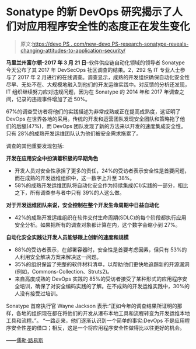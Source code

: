 # Sonatype 的新 DevOps 研究揭示了人们对应用程序安全性的态度正在发生变化

> 原文:[https://devo PS . com/new-devo PS-research-sonatype-reveals-changing-attitudes-to-application-security/](https://devops.com/new-devops-research-sonatype-reveals-changing-attitudes-toward-application-security/)

**马里兰州富尔顿–2017 年 3 月 21 日**–软件供应链自动化领域的领导者 Sonatype 今天公布了其 2017 年 DevSecOps 社区调查的结果。2，292 名 IT 专业人士参与了 2017 年 2 月进行的在线调查。调查显示，成熟的开发组织确保自动化安全性尽早、无处不在、大规模地融入到他们的开发运维实践中。对反馈的分析还发现，IT 组织继续努力应对违规问题，因为在 Sonatype 的 2014 年和 2017 年调查之间，记录的违规事件增加了近 50%。

67%的调查受访者将他们的实践描述为非常成熟或正在提高成熟度，这证明了 DevOps 在世界各地的采用。传统的开发和运营团队发现安全团队和策略拖了他们的后腿(47%)，而 DevOps 团队发现了新的方法来以开发的速度集成安全性。只有 28%的成熟开发运维团队认为他们被安全需求拖累了。

调查的其他重要发现包括:

**开发在应用安全中扮演着积极的早期角色**

*   开发人员对安全性承担了更多的责任，24%的受访者表示安全性是首要问题，而在成熟的开发运维组织中，这一数字上升至 38%。
*   58%的成熟开发运维团队将自动化安全作为持续集成(CI)实践的一部分，相比之下，所有调查参与者中只有 39%的人这么做。

**对于开发运维团队来说，安全控制在整个开发生命周期中日益自动化**

*   42%的成熟开发运维组织在软件交付生命周期(SDLC)的每个阶段都执行应用安全分析。如果把所有的调查对象都计算在内，这个数字会缩小到 27%。

**自动化安全实践让开发人员能够跟上创新的速度和规模**

*   88%的受访者表示，在部署容器时，安全性是首要考虑因素，但只有 53%的人利用安全解决方案来解决这一问题。
*   35%的组织保留了完整的软件材料清单，以帮助他们更快地追踪新的开源漏洞(例如，Commons-Collection、Struts2)。
*   来自高度成熟的 DevOps 实践的 85%的受访者接受了某种形式的应用程序安全培训，确保了对安全编码实践的了解。在不成熟的开发运维实践中，30%的人没有接受过培训。

Sonatype 首席执行官 Wayne Jackson 表示:“正如今年的调查结果所证明的那样，各地的组织现在都在将他们的开发从瀑布本地工具和流程转变为开发运维本地工具和流程。”。 “一路走来，他们逐渐认识到一个简单的事实:DevOps 不是应用程序安全性差的借口；相反，这是一个将应用程序安全性做得比以往更好的机会。

——[儒勒·路易斯](https://devops.com/author/jules/)